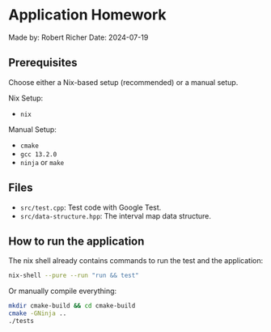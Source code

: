 # Application Homework

Made by: Robert Richer
Date: 2024-07-19

## Prerequisites

Choose either a Nix-based setup (recommended) or a manual setup.

Nix Setup:

- `nix`

Manual Setup:

- `cmake`
- `gcc 13.2.0`
- `ninja` or `make`

## Files

- `src/test.cpp`: Test code with Google Test.
- `src/data-structure.hpp`: The interval map data structure.

## How to run the application

The nix shell already contains commands to run the test and the application:

```bash
nix-shell --pure --run "run && test"
```

Or manually compile everything:

```bash
mkdir cmake-build && cd cmake-build
cmake -GNinja ..
./tests
```
